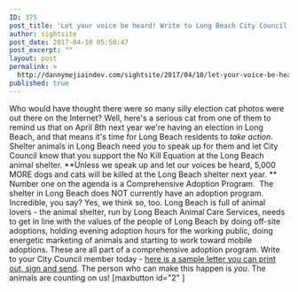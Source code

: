 ```yaml
---
ID: 375
post_title: 'Let your voice be heard! Write to Long Beach City Council &#8211; Support the No Kill Equation in Long Beach!'
author: sightsite
post_date: 2017-04-10 05:50:47
post_excerpt: ""
layout: post
permalink: >
  http://dannymejiaindev.com/sightsite/2017/04/10/let-your-voice-be-heard-write-to-long-beach-city-council-support-the-no-kill-equation-in-long-beach/
published: true
---
```

Who would have thought there were so many silly election cat photos were out there on the Internet? Well, here's a serious cat from one of them to remind us that on April 8th next year we're having an election in Long Beach, and that means it's time for Long Beach residents to *take action*. Shelter animals in Long Beach need you to speak up for them and let City Council know that you support the No Kill Equation at the Long Beach animal shelter. **Unless we speak up and let our voices be heard, 5,000 MORE dogs and cats will be killed at the Long Beach shelter next year. ** Number one on the agenda is a Comprehensive Adoption Program.  The shelter in Long Beach does NOT currently have an adoption program. Incredible, you say? Yes, we think so, too. Long Beach is full of animal lovers - the animal shelter, run by Long Beach Animal Care Services, needs to get in line with the values of the people of Long Beach by doing off-site adoptions, holding evening adoption hours for the working public, doing energetic marketing of animals and starting to work toward mobile adoptions. These are all part of a comprehensive adoption program. Write to your City Council member today - [here is a sample letter you can print out, sign and send][1]. The person who can make this happen is *you*. The animals are counting on us! [maxbutton id="2" ]

 [1]: http://www.stayinalivelongbeach.org/uploads/1/2/1/3/12139294/sample_letter_city_council.docx ""